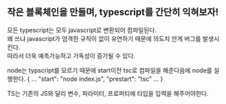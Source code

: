 ## 작은 블록체인을 만들며, typescript를 간단히 익혀보자!

모든 typescript는 모두 javascript로 변환되어 컴파일된다.  
왜 쓰냐 javascript가 엄격한 규칙이 없이 유연하기 때문에 의도치 안게 버그를 발생시킨다.  
따라서 더욱 예측가능하고 가독성이 증가될 수 있다.  


node는 typscript를 모르기 때문에 start이전 tsc로 컴파일을 해준다음에 node를 실행한다.
{
    ...
    "start": "node index.js",
    "prestart": "tsc"
    ...
}

TS는 기존의 JS와 달리 변수, 파라미터, 프로퍼티에 타입을 입력을 해주어야한다.

